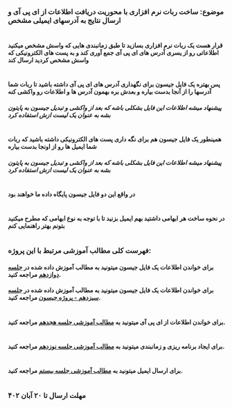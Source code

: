 ### موضوع: ساخت ربات نرم افزاری با محوریت دریافت اطلاعات از ای پی آی و ارسال نتایج به آدرسهای ایمیلی مشخص
#
#### قرار هست یک ربات نرم افزاری بسازید تا طبق زمانبندی هایی که واسش مشخص میکنید اطلاعاتی رو از یسری آدرس های ای پی آی جمع آوری کند و به پست های الکترونیکی که واسش مشخص کردید ارسال کند 
#
#### پس بهتره یک فایل جیسون برای نگهداری آدرس های ای پی آی داشته باشید تا ربات شما آدرسها را از آنجا بدست بیاره و بعدش بره بهمون آدرس ها و اطلاعات رو واکشی کنه
##### پیشنهاد میشه اطلاعات این فایل بشکلی باشه که بعد از واکشی و تبدیل جیسون به پایتون بشه به عنوان یک لیست ازش استفاده کرد
#
#### همینطور یک فایل جیسون هم برای نگه داری پست های الکترونیکی داشته باشید که ربات شما ایمیل ها رو از اونجا بدست بیاره
##### پیشنهاد میشه اطلاعات این فایل بشکلی باشه که بعد از واکشی و تبدیل جیسون به پایتون بشه به عنوان یک لیست ازش استفاده کرد
#
#### در واقع این دو فایل جیسون پایگاه داده ما خواهند بود
#
#### در نحوه ساخت هر ابهامی داشتید بهم ایمیل بزنید تا با توجه به نوع ابهامی که مطرح میکنید بتونم بهتر راهنمایی کنم
#

### فهرست کلی مطالب آموزشی مرتبط با این پروژه:
#### برای خواندن اطلاعات یک فایل جیسون میتونید به مطالب آموزش داده شده در [جلسه دوازدهم](https://github.com/hqorbani/python_1j/tree/main/session_12) مراجعه کنید.

#### برای خواندن اطلاعات یک فایل جیسون میتونید به مطالب آموزش داده شده در [جلسه سیزدهم - پروژه جیسون](https://github.com/hqorbani/python_1j/tree/main/session_13/json_project) مراجعه کنید.
#
#### برای خواندن اطلاعات از ای پی آی میتونید به [مطالب آموزشی جلسه هجدهم](https://github.com/hqorbani/python_1j/tree/main/session_18) مراجعه کنید.
#
#### برای ایجاد برنامه ریزی و زمانبندی میتونید به [مطالب آموزشی جلسه نوزدهم](https://github.com/hqorbani/python_1j/tree/main/session_19) مراجعه کنید.
#
#### برای ارسال ایمیل میتونید به [مطالب آموزشی جلسه بیستم](https://github.com/hqorbani/python_1j/tree/main/sesison_20) مراجعه کنید.
#

### مهلت ارسال تا ۲۰ آبان ۴۰۲